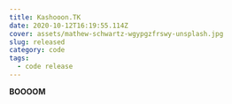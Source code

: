 ```yaml
---
title: Kashooon.TK
date: 2020-10-12T16:19:55.114Z
cover: assets/mathew-schwartz-wgypgzfrswy-unsplash.jpg
slug: released
category: code
tags:
  - code release
---
```

**BOOOOM**